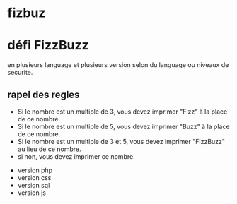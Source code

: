 # fizbuz
<h1>défi FizzBuzz</h1>

<p>en plusieurs language et plusieurs version selon du language ou niveaux de securite.</p>

<h2>rapel des regles</h2>
<ul>
  <li>Si le nombre est un multiple de 3, vous devez imprimer "Fizz" à la place de ce nombre.</li>
<li>Si le nombre est un multiple de 5, vous devez imprimer "Buzz" à la place de ce nombre.</li>
<li>Si le nombre est un multiple de 3 et 5, vous devez imprimer "FizzBuzz" au lieu de ce nombre.</li>
<li>si non, vous devez imprimer ce nombre.
</ul>

<ul>
<li>version php</li>
<li>version css</li>
<li>version sql</li>
<li>version js</li>
</ul>


